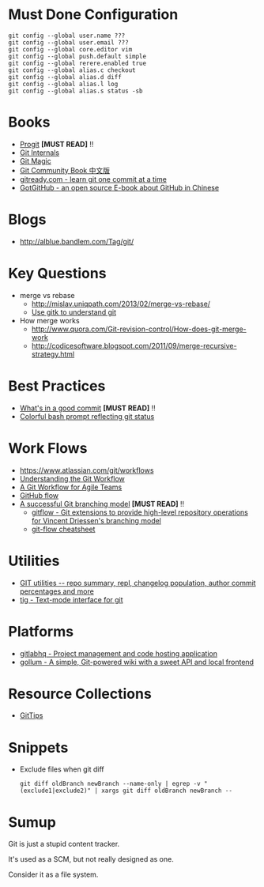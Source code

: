 # Must Done Configuration

```shell
git config --global user.name ???
git config --global user.email ???
git config --global core.editor vim
git config --global push.default simple
git config --global rerere.enabled true
git config --global alias.c checkout
git config --global alias.d diff
git config --global alias.l log
git config --global alias.s status -sb
```

# Books

- [Progit](https://github.com/progit/progit) **[MUST READ]** :bangbang:
- [Git Internals](https://github.com/pluralsight/git-internals-pdf)
- [Git Magic](http://www-cs-students.stanford.edu/~blynn/gitmagic/intl/zh_cn/)
- [Git Community Book 中文版](http://gitbook.liuhui998.com/)
- [gitready.com - learn git one commit at a time](http://gitready.com/)
- [GotGitHub - an open source E-book about GitHub in Chinese](https://github.com/gotgit/gotgithub)

# Blogs

- http://alblue.bandlem.com/Tag/git/

# Key Questions

- merge vs rebase
    - http://mislav.uniqpath.com/2013/02/merge-vs-rebase/
    - [Use gitk to understand git](http://lostechies.com/joshuaflanagan/2010/09/03/use-gitk-to-understand-git/)
- How merge works
    - http://www.quora.com/Git-revision-control/How-does-git-merge-work
    - http://codicesoftware.blogspot.com/2011/09/merge-recursive-strategy.html

# Best Practices

- [What's in a good commit](http://dev.solita.fi/2013/07/04/whats-in-a-good-commit.html) **[MUST READ]** :bangbang:
- [Colorful bash prompt reflecting git status](http://www.opinionatedprogrammer.com/2011/01/colorful-bash-prompt-reflecting-git-status/)

# Work Flows

- https://www.atlassian.com/git/workflows
- [Understanding the Git Workflow](https://sandofsky.com/blog/git-workflow.html)
- [A Git Workflow for Agile Teams](http://reinh.com/blog/2009/03/02/a-git-workflow-for-agile-teams.html)
- [GitHub flow](http://scottchacon.com/2011/08/31/github-flow.html)
- [A successful Git branching model](http://nvie.com/posts/a-successful-git-branching-model/) **[MUST READ]** :bangbang:
    - [gitflow - Git extensions to provide high-level repository operations for Vincent Driessen's branching model](https://github.com/nvie/gitflow)
    - [git-flow cheatsheet](http://danielkummer.github.io/git-flow-cheatsheet/)

# Utilities

- [GIT utilities -- repo summary, repl, changelog population, author commit percentages and more](https://github.com/visionmedia/git-extras)
- [tig - Text-mode interface for git](https://github.com/jonas/tig)

# Platforms

- [gitlabhq - Project management and code hosting application](https://github.com/gitlabhq/gitlabhq)
- [gollum - A simple, Git-powered wiki with a sweet API and local frontend](https://github.com/gollum/gollum)

# Resource Collections

- [GitTips](https://gitcafe.com/riku/GitTips)

# Snippets

- Exclude files when git diff

    ```shell
    git diff oldBranch newBranch --name-only | egrep -v "(exclude1|exclude2)" | xargs git diff oldBranch newBranch --
    ```

# Sumup

Git is just a stupid content tracker.

It's used as a SCM, but not really designed as one.

Consider it as a file system.
